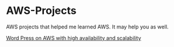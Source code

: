 # AWS-Projects
AWS projects that helped me learned AWS. It may help you as well.

[Word Press on AWS with high availability and scalability](https://github.com/bwilliams4428/AWS-Projects/blob/main/AWS-WordPress/README.md) 
